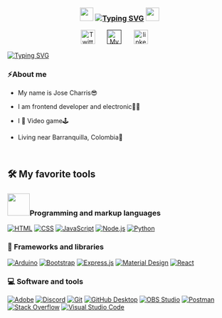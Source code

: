 <h3 align="center">
   <img src="https://media.tenor.com/GocCvG7hs78AAAAi/rocket-joypixels.gif" width="30">
   <a href="https://git.io/typing-svg"><img src="https://readme-typing-svg.demolab.com?font=Silkscreen&size=30&pause=1000&color=1002FF&background=AD055000&center=true&multiline=true&width=510&height=40&lines=WELCOME+TO+JOSE%C2%B4S+PROFILE!+" alt="Typing SVG" /></a>
  <img src="https://media.giphy.com/media/hvRJCLFzcasrR4ia7z/giphy.gif" width="30">
</h3>

<!-- Social icons section -->
<p align="center">
  <a href="https://twitter.com/jse_che"><img width="32px" alt="Twitter" title="Twitter" src="https://cdn-icons-png.flaticon.com/512/733/733579.png"/></a>
  &#8287;&#8287;&#8287;&#8287;&#8287;
  <a href=><img width="32px" alt="Mypage" title="Mypage" src="https://cdn-icons-png.flaticon.com/512/7781/7781521.png"></a>
  &#8287;&#8287;&#8287;&#8287;&#8287;
  <a href="https://ko-fi.com/jlawrence"><img width="32px" alt="linkedin" title="My Linkedin" src="https://cdn-icons-png.flaticon.com/512/3536/3536505.png"/></a>
  &#8287;&#8287;&#8287;&#8287;&#8287;
</p>

<!-- Language -->
<p align="left">
<a href="https://git.io/typing-svg"><img src="https://readme-typing-svg.demolab.com?font=secular+one&duration=700&pause=1000&color=CA6612&background=FFFFFF00&vCenter=true&width=100&height=30&lines=Hola!;Hello!;Hallo!;Salut!;Ciao!;Ola!;%D0%BF%D1%80%D0%B8%D0%B2%D0%B5%D1%82;%E3%81%93%E3%82%93%E3%81%AB%E3%81%A1%E3%81%AF+;%E4%BD%A0%E5%A5%BD+" alt="Typing SVG" /></a>

### ⚡About me
* My name is Jose Charris😎

* I am frontend developer and electronic👨‍💻

* I 💖 Video game🕹

* Living near Barranquilla, Colombia🍃


</p>
<br/>

## 🛠️ My favorite tools

### <img src="https://media0.giphy.com/media/zhYSVCirREeIZtONCI/giphy.gif?cid=790b76118dac21751fbea7289e8d6e7c5f7eab185dc6101e&rid=giphy.gif&ct=s" width="50">Programming and markup languages

<p>
    <a href="https://github.com/search?q=user%3ADenverCoder1+language%3Ahtml"><img alt="HTML" src="https://img.shields.io/badge/HTML-E34F26.svg?logo=html5&logoColor=white"></a>
    <a href="https://github.com/search?q=user%3ADenverCoder1+language%3Acss"><img alt="CSS" src="https://img.shields.io/badge/CSS-1572B6.svg?logo=css3&logoColor=white"></a>
    <a href="https://github.com/search?q=user%3ADenverCoder1+language%3Ajavascript"><img alt="JavaScript" src="https://img.shields.io/badge/JavaScript-F7DF1E.svg?logo=javascript&logoColor=black"></a>
    <a href="https://github.com/search?q=user%3ADenverCoder1+language%3Ajavascript"><img alt="Node.js" src="https://img.shields.io/badge/Node.js-43853D.svg?logo=node.js&logoColor=white"></a>
    <a href="https://github.com/search?q=user%3ADenverCoder1+language%3Apython"><img alt="Python" src="https://img.shields.io/badge/Python-14354C.svg?logo=python&logoColor=white"></a
</p>

### 🧰 Frameworks and libraries

<p>
    <a href="#"><img alt="Arduino" src="https://img.shields.io/badge/-Arduino-00979D?logo=Arduino&logoColor=white"></a>
    <a href="#"><img alt="Bootstrap" src="https://img.shields.io/badge/Bootstrap-7952B3.svg?logo=bootstrap&logoColor=white"></a>
    <a href="#"><img alt="Express.js" src="https://img.shields.io/badge/Express.js-404d59.svg?logo=express&logoColor=white"></a>
    <a href="#"><img alt="Material Design" src="https://img.shields.io/badge/Material%20Design-0081CB.svg?logo=material-design&logoColor=white"></a>
    <a href="#"><img alt="React" src="https://img.shields.io/badge/React-20232a.svg?logo=react&logoColor=%2361DAFB"></a>
</p>


### 💻 Software and tools

<p>
    <a href="#"><img alt="Adobe" src="https://img.shields.io/badge/Adobe-FF0000.svg?logo=adobe&logoColor=white"></a>
    <a href="#"><img alt="Discord" src="https://img.shields.io/badge/-Discord-5865F2.svg?logo=discord&logoColor=white"></a>
    <a href="#"><img alt="Git" src="https://img.shields.io/badge/Git-F05033.svg?logo=git&logoColor=white"></a>
    <a href="#"><img alt="GitHub Desktop" src="https://img.shields.io/badge/GitHub%20Desktop-8034A9.svg?logo=github&logoColor=white"></a>
    <a href="#"><img alt="OBS Studio" src="https://img.shields.io/badge/-OBS-302E31?logo=obs-studio&logoColor=white"></a>
    <a href="#"><img alt="Postman" src="https://img.shields.io/badge/Postman-FF6C37?logo=postman&logoColor=white"></a>
    <a href="#"><img alt="Stack Overflow" src="https://img.shields.io/badge/-Stack%20Overflow-FE7A16?logo=stack-overflow&logoColor=white"></a>
    <a href="#"><img alt="Visual Studio Code" src="https://img.shields.io/badge/Visual%20Studio%20Code-0078d7.svg?logo=visual-studio-code&logoColor=white"></a>
</p>

